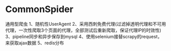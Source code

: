# CommonSpider
通用型爬虫
    1、随机性UserAgent
    2、采用西刺免费代理(过滤掉透明代理和不可用代理，一次性爬取3个页面的代理，全部测试后重新爬取，保证代理IP的时效性)
    3、pipeline同步和异步保存到mysql
    4、使用selenium接替scrapy的request，来获取ajax数据
    5、redis分布
